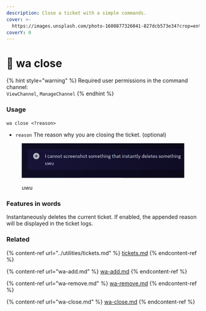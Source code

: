 ```yaml
---
description: Close a ticket with a simple commands.
cover: >-
  https://images.unsplash.com/photo-1600877326041-827dcb573e34?crop=entropy&cs=srgb&fm=jpg&ixid=M3wxOTcwMjR8MHwxfHNlYXJjaHwxMHx8YnJva2VufGVufDB8fHx8MTY4NjU4Njc2NHww&ixlib=rb-4.0.3&q=85
coverY: 0
---
```


# 📵 wa close

{% hint style="warning" %}
Required user permissions in the command channel:\
`ViewChannel`, `ManageChannel`
{% endhint %}

### Usage

`wa close <?reason>`

* `reason` The reason why you are closing the ticket. (optional)

<figure><img src="../.gitbook/assets/image (15).png" alt=""><figcaption><p>uwu</p></figcaption></figure>

### Features in words

Instantaneously deletes the current ticket. If enabled, the appended reason will be displayed in the ticket logs.

### Related

{% content-ref url="../utilities/tickets.md" %}
[tickets.md](../utilities/tickets.md)
{% endcontent-ref %}

{% content-ref url="wa-add.md" %}
[wa-add.md](wa-add.md)
{% endcontent-ref %}

{% content-ref url="wa-remove.md" %}
[wa-remove.md](wa-remove.md)
{% endcontent-ref %}

{% content-ref url="wa-close.md" %}
[wa-close.md](wa-close.md)
{% endcontent-ref %}
